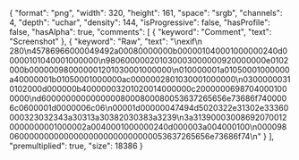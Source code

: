 {
  "format": "png",
  "width": 320,
  "height": 161,
  "space": "srgb",
  "channels": 4,
  "depth": "uchar",
  "density": 144,
  "isProgressive": false,
  "hasProfile": false,
  "hasAlpha": true,
  "comments": [
    {
      "keyword": "Comment",
      "text": "Screenshot"
    },
    {
      "keyword": "Raw",
      "text": "\nexif\n     280\n45786966000049492a00080000000b000001040001000000240d00000101040001000000\n980600000201030003000000920000000e0102000b000000980000001201030001000000\n010000001a01050001000000a40000001b01050001000000ac0000002801030001000000\n03000000310102000d000000b40000003201020014000000c20000006987040001000000\nd60000000000000008000800080053637265656e73686f7400006c0600001d0000006c06\n00001d00000047494d5020322e31302e33360000323032343a30313a30382030383a3239\n3a313900030086920700120000000001000002a0040001000000240d000003a004000100\n00009806000000000000000000000000000053637265656e73686f74\n"
    }
  ],
  "premultiplied": true,
  "size": 18386
}